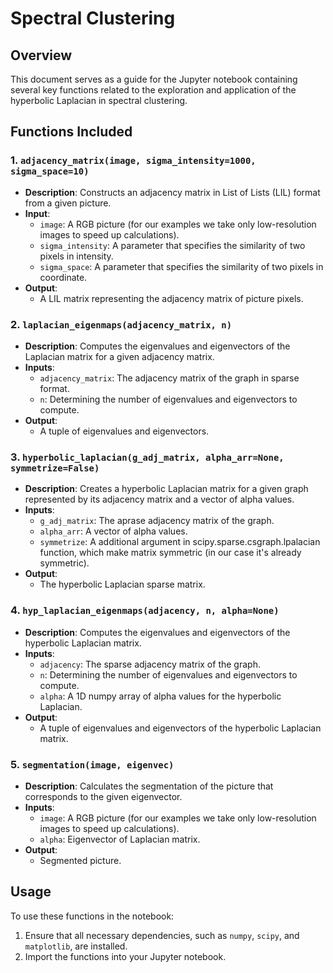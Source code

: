 # Spectral Clustering

## Overview

This document serves as a guide for the Jupyter notebook containing several key functions related to the exploration and application of the hyperbolic Laplacian in spectral clustering.

## Functions Included

### 1. `adjacency_matrix(image, sigma_intensity=1000, sigma_space=10)`

- **Description**: Constructs an adjacency matrix in List of Lists (LIL) format from a given picture.
- **Input**:
  - `image`: A RGB picture (for our examples we take only low-resolution images to speed up calculations).
  - `sigma_intensity`: A parameter that specifies the similarity of two pixels in intensity.
  - `sigma_space`: A parameter that specifies the similarity of two pixels in coordinate.
- **Output**: 
  - A LIL matrix representing the adjacency matrix of picture pixels.

### 2. `laplacian_eigenmaps(adjacency_matrix, n)`

- **Description**: Computes the eigenvalues and eigenvectors of the Laplacian matrix for a given adjacency matrix.
- **Inputs**:
  - `adjacency_matrix`: The adjacency matrix of the graph in sparse format.
  - `n`: Determining the number of eigenvalues and eigenvectors to compute.
- **Output**: 
  - A tuple of eigenvalues and eigenvectors.

### 3. `hyperbolic_laplacian(g_adj_matrix, alpha_arr=None, symmetrize=False)`

- **Description**: Creates a hyperbolic Laplacian matrix for a given graph represented by its adjacency matrix and a vector of alpha values.
- **Inputs**:
  - `g_adj_matrix`: The aprase adjacency matrix of the graph.
  - `alpha_arr`: A vector of alpha values.
  - `symmetrize`: A additional argument in scipy.sparse.csgraph.lpalacian function, which make matrix symmetric (in our case it's already symmetric).
- **Output**: 
  - The hyperbolic Laplacian sparse matrix.

### 4. `hyp_laplacian_eigenmaps(adjacency, n, alpha=None)`

- **Description**: Computes the eigenvalues and eigenvectors of the hyperbolic Laplacian matrix.
- **Inputs**:
  - `adjacency`: The sparse adjacency matrix of the graph.
  - `n`: Determining the number of eigenvalues and eigenvectors to compute.
  - `alpha`: A 1D numpy array of alpha values for the hyperbolic Laplacian.
- **Output**: 
  - A tuple of eigenvalues and eigenvectors of the hyperbolic Laplacian matrix.

### 5. `segmentation(image, eigenvec)`

- **Description**: Сalculates the segmentation of the picture that corresponds to the given eigenvector.
- **Inputs**:
  - `image`: A RGB picture (for our examples we take only low-resolution images to speed up calculations).
  - `alpha`: Eigenvector of Laplacian matrix.
- **Output**: 
  - Segmented picture.

## Usage

To use these functions in the notebook:

1. Ensure that all necessary dependencies, such as `numpy`, `scipy`, and `matplotlib`, are installed.
2. Import the functions into your Jupyter notebook.
